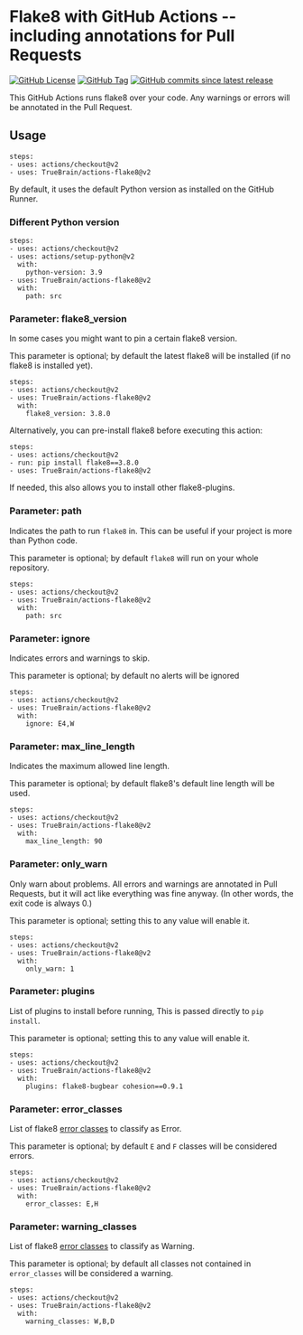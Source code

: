 # Flake8 with GitHub Actions -- including annotations for Pull Requests

[![GitHub License](https://img.shields.io/github/license/TrueBrain/actions-flake8)](https://github.com/TrueBrain/actions-flake8/blob/main/LICENSE)
[![GitHub Tag](https://img.shields.io/github/v/tag/TrueBrain/actions-flake8?include_prereleases&label=stable)](https://github.com/TrueBrain/actions-flake8/releases)
[![GitHub commits since latest release](https://img.shields.io/github/commits-since/TrueBrain/actions-flake8/latest/main)](https://github.com/TrueBrain/actions-flake8/commits/main)

This GitHub Actions runs flake8 over your code.
Any warnings or errors will be annotated in the Pull Request.

## Usage

```
steps:
- uses: actions/checkout@v2
- uses: TrueBrain/actions-flake8@v2
```

By default, it uses the default Python version as installed on the GitHub Runner.

### Different Python version

```
steps:
- uses: actions/checkout@v2
- uses: actions/setup-python@v2
  with:
    python-version: 3.9
- uses: TrueBrain/actions-flake8@v2
  with:
    path: src
```

### Parameter: flake8_version

In some cases you might want to pin a certain flake8 version.

This parameter is optional; by default the latest flake8 will be installed (if no flake8 is installed yet).

```
steps:
- uses: actions/checkout@v2
- uses: TrueBrain/actions-flake8@v2
  with:
    flake8_version: 3.8.0
```

Alternatively, you can pre-install flake8 before executing this action:

```
steps:
- uses: actions/checkout@v2
- run: pip install flake8==3.8.0
- uses: TrueBrain/actions-flake8@v2
```

If needed, this also allows you to install other flake8-plugins.

### Parameter: path

Indicates the path to run `flake8` in.
This can be useful if your project is more than Python code.

This parameter is optional; by default `flake8` will run on your whole repository.

```
steps:
- uses: actions/checkout@v2
- uses: TrueBrain/actions-flake8@v2
  with:
    path: src
```

### Parameter: ignore

Indicates errors and warnings to skip.

This parameter is optional; by default no alerts will be ignored

```
steps:
- uses: actions/checkout@v2
- uses: TrueBrain/actions-flake8@v2
  with:
    ignore: E4,W
```


### Parameter: max_line_length

Indicates the maximum allowed line length.

This parameter is optional; by default flake8's default line length will be used.

```
steps:
- uses: actions/checkout@v2
- uses: TrueBrain/actions-flake8@v2
  with:
    max_line_length: 90
```


### Parameter: only_warn

Only warn about problems.
All errors and warnings are annotated in Pull Requests, but it will act like everything was fine anyway.
(In other words, the exit code is always 0.)

This parameter is optional; setting this to any value will enable it.

```
steps:
- uses: actions/checkout@v2
- uses: TrueBrain/actions-flake8@v2
  with:
    only_warn: 1
```

### Parameter: plugins

List of plugins to install before running, This is passed directly to `pip install`.

This parameter is optional; setting this to any value will enable it.

```
steps:
- uses: actions/checkout@v2
- uses: TrueBrain/actions-flake8@v2
  with:
    plugins: flake8-bugbear cohesion==0.9.1
```

### Parameter: error_classes

List of flake8 [error classes](https://flake8.pycqa.org/en/latest/glossary.html#term-error-class) to classify as Error.

This parameter is optional; by default `E` and `F` classes will be considered errors.

```
steps:
- uses: actions/checkout@v2
- uses: TrueBrain/actions-flake8@v2
  with:
    error_classes: E,H
```

### Parameter: warning_classes

List of flake8 [error classes](https://flake8.pycqa.org/en/latest/glossary.html#term-error-class) to classify as Warning.

This parameter is optional; by default all classes not contained in `error_classes` will be considered a warning.

```
steps:
- uses: actions/checkout@v2
- uses: TrueBrain/actions-flake8@v2
  with:
    warning_classes: W,B,D
```
